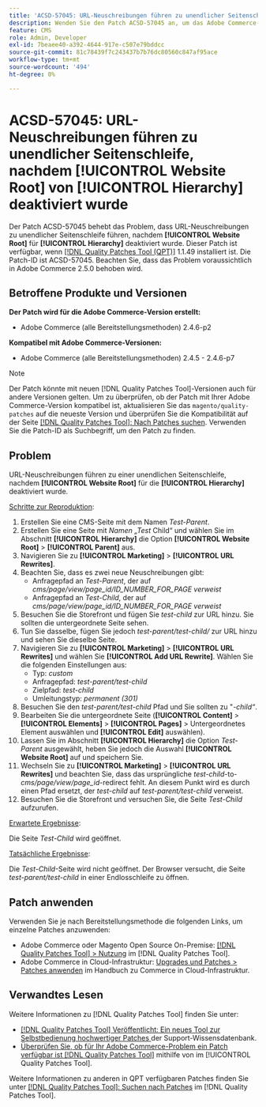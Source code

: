 ```yaml
---
title: 'ACSD-57045: URL-Neuschreibungen führen zu unendlicher Seitenschleife, nachdem [!UICONTROL Website Root] von [!UICONTROL Hierarchy] deaktiviert wurde'
description: Wenden Sie den Patch ACSD-57045 an, um das Adobe Commerce-Problem zu beheben, bei dem URL-Neuschreibungen zu unendlicher Seitenschleife führen, nachdem [!UICONTROL Website Root] in der [!UICONTROL Hierarchy] deaktiviert wurde.
feature: CMS
role: Admin, Developer
exl-id: 7beaee40-a392-4644-917e-c507e79bddcc
source-git-commit: 81c78439f7c243437b7b76dc80560c847af95ace
workflow-type: tm+mt
source-wordcount: '494'
ht-degree: 0%

---
```


# ACSD-57045: URL-Neuschreibungen führen zu unendlicher Seitenschleife, nachdem [!UICONTROL Website Root] von [!UICONTROL Hierarchy] deaktiviert wurde

Der Patch ACSD-57045 behebt das Problem, dass URL-Neuschreibungen zu unendlicher Seitenschleife führen, nachdem **[!UICONTROL Website Root]** für **[!UICONTROL Hierarchy]** deaktiviert wurde. Dieser Patch ist verfügbar, wenn [[!DNL Quality Patches Tool (QPT)]](https://experienceleague.adobe.com/de/docs/commerce-knowledge-base/kb/announcements/commerce-announcements/magento-quality-patches-released-new-tool-to-self-serve-quality-patches) 1.1.49 installiert ist. Die Patch-ID ist ACSD-57045. Beachten Sie, dass das Problem voraussichtlich in Adobe Commerce 2.5.0 behoben wird.

## Betroffene Produkte und Versionen

**Der Patch wird für die Adobe Commerce-Version erstellt:**

* Adobe Commerce (alle Bereitstellungsmethoden) 2.4.6-p2

**Kompatibel mit Adobe Commerce-Versionen:**

* Adobe Commerce (alle Bereitstellungsmethoden) 2.4.5 - 2.4.6-p7

>[!NOTE]
>
>Der Patch könnte mit neuen [!DNL Quality Patches Tool]-Versionen auch für andere Versionen gelten. Um zu überprüfen, ob der Patch mit Ihrer Adobe Commerce-Version kompatibel ist, aktualisieren Sie das `magento/quality-patches` auf die neueste Version und überprüfen Sie die Kompatibilität auf der Seite [[!DNL Quality Patches Tool]: Nach Patches suchen](https://experienceleague.adobe.com/tools/commerce-quality-patches/index.html?lang=de). Verwenden Sie die Patch-ID als Suchbegriff, um den Patch zu finden.

## Problem

URL-Neuschreibungen führen zu einer unendlichen Seitenschleife, nachdem **[!UICONTROL Website Root]** für die **[!UICONTROL Hierarchy]** deaktiviert wurde.

<u>Schritte zur Reproduktion</u>:

1. Erstellen Sie eine CMS-Seite mit dem Namen *Test-Parent*.
1. Erstellen Sie eine Seite mit *Namen „Test* Child“ und wählen Sie im Abschnitt **[!UICONTROL Hierarchy]** die Option **[!UICONTROL Website Root]** > **[!UICONTROL Parent]** aus.
1. Navigieren Sie zu **[!UICONTROL Marketing]** > **[!UICONTROL URL Rewrites]**.
1. Beachten Sie, dass es zwei neue Neuschreibungen gibt:
   * Anfragepfad an *Test-Parent*, der auf *cms/page/view/page_id/ID_NUMBER_FOR_PAGE verweist*
   * Anfragepfad an *Test-Child*, der auf *cms/page/view/page_id/ID_NUMBER_FOR_PAGE verweist*
1. Besuchen Sie die Storefront und fügen Sie *test-child* zur URL hinzu. Sie sollten die untergeordnete Seite sehen.
1. Tun Sie dasselbe, fügen Sie jedoch *test-parent/test-child/* zur URL hinzu und sehen Sie dieselbe Seite.
1. Navigieren Sie zu **[!UICONTROL Marketing]** > **[!UICONTROL URL Rewrites]** und wählen Sie **[!UICONTROL Add URL Rewrite]**. Wählen Sie die folgenden Einstellungen aus:
   * Typ: *custom*
   * Anfragepfad: *test-parent/test-child*
   * Zielpfad: *test-child*
   * Umleitungstyp: *permanent (301)*
1. Besuchen Sie den *test-parent/test-child* Pfad und Sie sollten zu &quot;*-child“*.
1. Bearbeiten Sie die untergeordnete Seite (**[!UICONTROL Content]** > **[!UICONTROL Elements]** > **[!UICONTROL Pages]** > Untergeordnetes Element auswählen und **[!UICONTROL Edit]** auswählen).
1. Lassen Sie im Abschnitt **[!UICONTROL Hierarchy]** die Option *Test-Parent* ausgewählt, heben Sie jedoch die Auswahl **[!UICONTROL Website Root]** auf und speichern Sie.
1. Wechseln Sie zu **[!UICONTROL Marketing]** > **[!UICONTROL URL Rewrites]** und beachten Sie, dass das ursprüngliche *test-child*-to-*cms/page/view/page_id*-redirect fehlt. An diesem Punkt wird es durch einen Pfad ersetzt, der *test-child* auf *test-parent/test-child* verweist.
1. Besuchen Sie die Storefront und versuchen Sie, die Seite *Test-Child* aufzurufen.

<u>Erwartete Ergebnisse</u>:

Die Seite *Test-Child* wird geöffnet.

<u>Tatsächliche Ergebnisse</u>:

Die *Test-Child*-Seite wird nicht geöffnet. Der Browser versucht, die Seite *test-parent/test-child* in einer Endlosschleife zu öffnen.

## Patch anwenden

Verwenden Sie je nach Bereitstellungsmethode die folgenden Links, um einzelne Patches anzuwenden:

* Adobe Commerce oder Magento Open Source On-Premise: [[!DNL Quality Patches Tool] > Nutzung](/help/tools/quality-patches-tool/usage.md) im [!DNL Quality Patches Tool].
* Adobe Commerce in Cloud-Infrastruktur: [Upgrades und Patches > Patches anwenden](https://experienceleague.adobe.com/docs/commerce-cloud-service/user-guide/develop/upgrade/apply-patches.html?lang=de) im Handbuch zu Commerce in Cloud-Infrastruktur.

## Verwandtes Lesen

Weitere Informationen zu [!DNL Quality Patches Tool] finden Sie unter:

* [[!DNL Quality Patches Tool] Veröffentlicht: Ein neues Tool zur Selbstbedienung hochwertiger Patches ](https://experienceleague.adobe.com/de/docs/commerce-knowledge-base/kb/announcements/commerce-announcements/magento-quality-patches-released-new-tool-to-self-serve-quality-patches) der Support-Wissensdatenbank.
* [Überprüfen Sie, ob für Ihr Adobe Commerce-Problem ein Patch verfügbar ist [!DNL Quality Patches Tool]](/help/tools/quality-patches-tool/patches-available-in-qpt/check-patch-for-magento-issue-with-magento-quality-patches.md) mithilfe von im [!UICONTROL Quality Patches Tool].


Weitere Informationen zu anderen in QPT verfügbaren Patches finden Sie unter [[!DNL Quality Patches Tool]: Suchen nach Patches](https://experienceleague.adobe.com/tools/commerce-quality-patches/index.html?lang=de) im [!DNL Quality Patches Tool].
